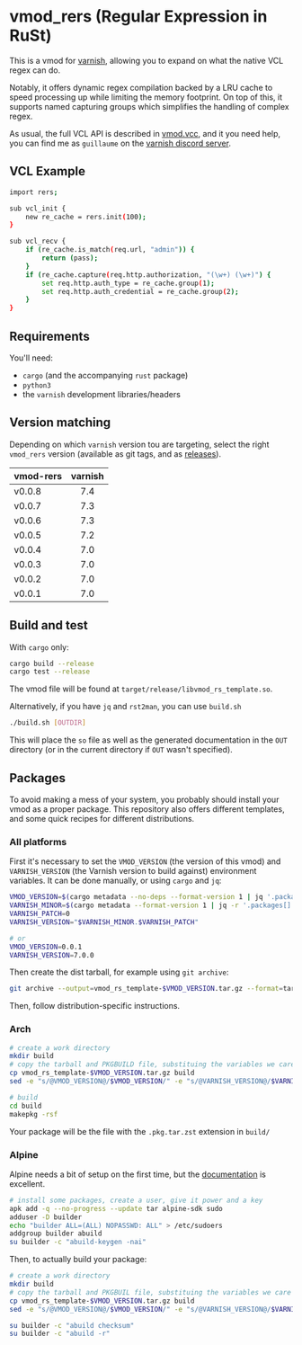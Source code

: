 # vmod_rers (Regular Expression in RuSt)

This is a vmod for [varnish](http://varnish-cache.org/), allowing you to expand on what the native VCL regex can do.

Notably, it offers dynamic regex compilation backed by a LRU cache to speed processing up while limiting the memory footprint. On top of this, it supports named capturing groups which simplifies the handling of complex regex.

As usual, the full VCL API is described in [vmod.vcc](vmod.vcc), and it you need help, you can find me as `guillaume` on the [varnish discord server](https://discord.gg/EuwdvbZR6d).

## VCL Example

``` bash
import rers;

sub vcl_init {
	new re_cache = rers.init(100);
}

sub vcl_recv {
	if (re_cache.is_match(req.url, "admin")) {
		return (pass);
	}
	if (re_cache.capture(req.http.authorization, "(\w+) (\w+)") {
		set req.http.auth_type = re_cache.group(1);
		set req.http.auth_credential = re_cache.group(2);
	}
}
```

## Requirements

You'll need:
- `cargo` (and the accompanying `rust` package)
- `python3`
- the `varnish` development libraries/headers

## Version matching

Depending on which `varnish` version tou are targeting, select the right `vmod_rers` version (available as git tags, and as [releases](https://github.com/gquintard/vmod_rers/releases)).

| vmod-rers | varnish |
| :----------- | :-----: |
| v0.0.8        | 7.4     |
| v0.0.7        | 7.3     |
| v0.0.6        | 7.3     |
| v0.0.5        | 7.2     |
| v0.0.4        | 7.0     |
| v0.0.3        | 7.0     |
| v0.0.2        | 7.0     |
| v0.0.1        | 7.0     |

## Build and test

With `cargo` only:

``` bash
cargo build --release
cargo test --release
```

The vmod file will be found at `target/release/libvmod_rs_template.so`.

Alternatively, if you have `jq` and `rst2man`, you can use `build.sh`

``` bash
./build.sh [OUTDIR]
```

This will place the `so` file as well as the generated documentation in the `OUT` directory (or in the current directory if `OUT` wasn't specified).

## Packages

To avoid making a mess of your system, you probably should install your vmod as a proper package. This repository also offers different templates, and some quick recipes for different distributions.

### All platforms

First it's necessary to set the `VMOD_VERSION` (the version of this vmod) and `VARNISH_VERSION` (the Varnish version to build against) environment variables. It can be done manually, or using `cargo` and `jq`:
``` bash
VMOD_VERSION=$(cargo metadata --no-deps --format-version 1 | jq '.packages[0].version' -r)
VARNISH_MINOR=$(cargo metadata --format-version 1 | jq -r '.packages[] | select(.name == "varnish-sys") | .metadata.libvarnishapi.version ')
VARNISH_PATCH=0
VARNISH_VERSION="$VARNISH_MINOR.$VARNISH_PATCH"

# or
VMOD_VERSION=0.0.1
VARNISH_VERSION=7.0.0
```

Then create the dist tarball, for example using `git archive`:

``` bash
git archive --output=vmod_rs_template-$VMOD_VERSION.tar.gz --format=tar.gz HEAD
```

Then, follow distribution-specific instructions.

### Arch

``` bash
# create a work directory
mkdir build
# copy the tarball and PKGBUILD file, substituing the variables we care about
cp vmod_rs_template-$VMOD_VERSION.tar.gz build
sed -e "s/@VMOD_VERSION@/$VMOD_VERSION/" -e "s/@VARNISH_VERSION@/$VARNISH_VERSION/" pkg/arch/PKGBUILD > build/PKGBUILD

# build
cd build
makepkg -rsf
```

Your package will be the file with the `.pkg.tar.zst` extension in `build/`

### Alpine

Alpine needs a bit of setup on the first time, but the [documentation](https://wiki.alpinelinux.org/wiki/Creating_an_Alpine_package) is excellent.

``` bash
# install some packages, create a user, give it power and a key
apk add -q --no-progress --update tar alpine-sdk sudo
adduser -D builder
echo "builder ALL=(ALL) NOPASSWD: ALL" > /etc/sudoers
addgroup builder abuild
su builder -c "abuild-keygen -nai"
```

Then, to actually build your package:

``` bash
# create a work directory
mkdir build
# copy the tarball and PKGBUIL file, substituing the variables we care about
cp vmod_rs_template-$VMOD_VERSION.tar.gz build
sed -e "s/@VMOD_VERSION@/$VMOD_VERSION/" -e "s/@VARNISH_VERSION@/$VARNISH_VERSION/" pkg/arch/APKBUILD > build/APKBUILD

su builder -c "abuild checksum"
su builder -c "abuild -r"
```
